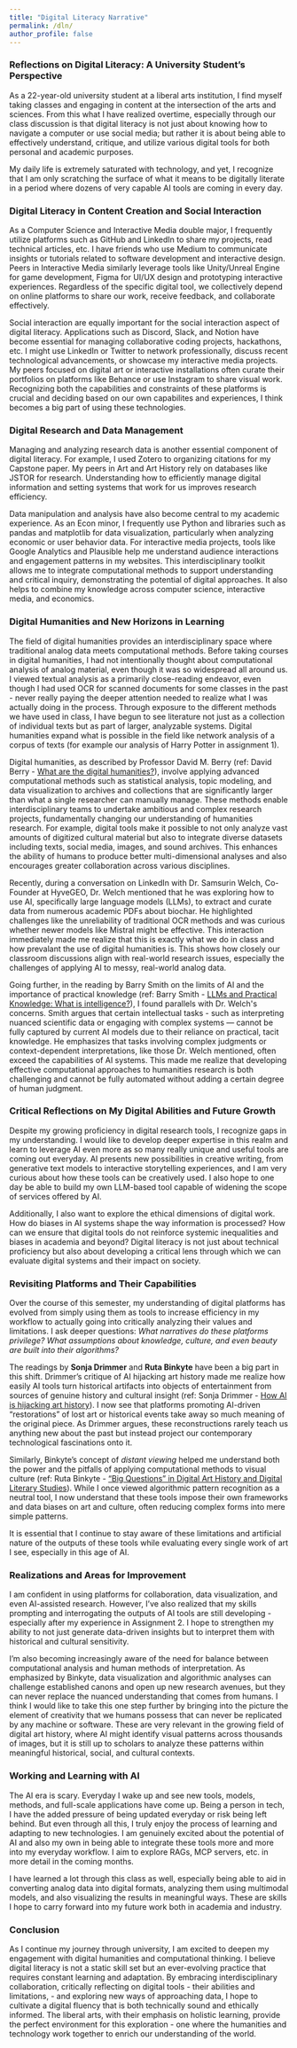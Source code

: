 ```yaml
---
title: "Digital Literacy Narrative"
permalink: /dln/
author_profile: false
---
```


### Reflections on Digital Literacy: A University Student’s Perspective

As a 22-year-old university student at a liberal arts institution, I find myself taking classes and engaging in content at the intersection of the arts and sciences. From this what I have realized overtime, especially through our class discussion is that digital literacy is not just about knowing how to navigate a computer or use social media; but rather it is about being able to effectively understand, critique, and utilize various digital tools for both personal and academic purposes.

My daily life is extremely saturated with technology, and yet, I recognize that I am only scratching the surface of what it means to be digitally literate in a period where dozens of very capable AI tools are coming in every day.

### Digital Literacy in Content Creation and Social Interaction

As a Computer Science and Interactive Media double major, I frequently utilize platforms such as GitHub and LinkedIn to share my projects, read technical articles, etc. I have friends who use Medium to communicate insights or tutorials related to software development and interactive design. Peers in Interactive Media similarly leverage tools like Unity/Unreal Engine for game development, Figma for UI/UX design and prototyping interactive experiences. Regardless of the specific digital tool, we collectively depend on online platforms to share our work, receive feedback, and collaborate effectively.

Social interaction are equally important for the social interaction aspect of digital literacy. Applications such as Discord, Slack, and Notion have become essential for managing collaborative coding projects, hackathons, etc. I might use LinkedIn or Twitter to network professionally, discuss recent technological advancements, or showcase my interactive media projects. My peers focused on digital art or interactive installations often curate their portfolios on platforms like Behance or use Instagram to share visual work. Recognizing both the capabilities and constraints of these platforms is crucial and deciding based on our own capabilites and experiences, I think becomes a big part of using these technologies.

### Digital Research and Data Management

Managing and analyzing research data is another essential component of digital literacy. For example, I used Zotero to organizing citations for my Capstone paper. My peers in Art and Art History rely on databases like JSTOR for research. Understanding how to efficiently manage digital information and setting systems that work for us improves research efficiency.

Data manipulation and analysis have also become central to my academic experience. As an Econ minor, I frequently use Python and libraries such as pandas and matplotlib for data visualization, particularly when analyzing economic or user behavior data. For interactive media projects, tools like Google Analytics and Plausible help me understand audience interactions and engagement patterns in my websites. This interdisciplinary toolkit allows me to integrate computational methods to support understanding and critical inquiry, demonstrating the potential of digital approaches. It also helps to combine my knowledge across computer science, interactive media, and economics.

### Digital Humanities and New Horizons in Learning

The field of digital humanities provides an interdisciplinary space where traditional analog data meets computational methods. Before taking courses in digital humanities, I had not intentionally thought about computational analysis of analog material, even though it was so widespread all around us. I viewed textual analysis as a primarily close-reading endeavor, even though I had used OCR for scanned documents for some classes in the past - never really paying the deeper attention needed to realize what I was actually doing in the process. Through exposure to the different methods we have used in class, I have begun to see literature not just as a collection of individual texts but as part of larger, analyzable systems. Digital humanities expand what is possible in the field like network analysis of a corpus of texts (for example our analysis of Harry Potter in assignment 1).

Digital humanities, as described by Professor David M. Berry (ref: David Berry - [What are the digital humanities?](https://www.thebritishacademy.ac.uk/blog/what-are-digital-humanities/)), involve applying advanced computational methods such as statistical analysis, topic modeling, and data visualization to archives and collections that are significantly larger than what a single researcher can manually manage. These methods enable interdisciplinary teams to undertake ambitious and complex research projects, fundamentally changing our understanding of humanities research. For example, digital tools make it possible to not only analyze vast amounts of digitized cultural material but also to integrate diverse datasets including texts, social media, images, and sound archives. This enhances the ability of humans to produce better multi-dimensional analyses and also encourages greater collaboration across various disciplines.

Recently, during a conversation on LinkedIn with Dr. Samsurin Welch, Co-Founder at HyveGEO, Dr. Welch mentioned that he was exploring how to use AI, specifically large language models (LLMs), to extract and curate data from numerous academic PDFs about biochar. He highlighted challenges like the unreliability of traditional OCR methods and was curious whether newer models like Mistral might be effective. This interaction immediately made me realize that this is exactly what we do in class and how prevalant the use of digital humanities is. This shows how closely our classroom discussions align with real-world research issues, especially the challenges of applying AI to messy, real-world analog data.

Going further, in the reading by Barry Smith on the limits of AI and the importance of practical knowledge (ref: Barry Smith - [LLMs and Practical Knowledge: What is intelligence?](https://philpapers.org/archive/SMILAP-5.pdf)), I found parallels with Dr. Welch's concerns. Smith argues that certain intellectual tasks - such as interpreting nuanced scientific data or engaging with complex systems — cannot be fully captured by current AI models due to their reliance on practical, tacit knowledge. He emphasizes that tasks involving complex judgments or context-dependent interpretations, like those Dr. Welch mentioned, often exceed the capabilities of AI systems. This made me realize that developing effective computational approaches to humanities research is both challenging and cannot be fully automated without adding a certain degree of human judgment.

### Critical Reflections on My Digital Abilities and Future Growth

Despite my growing proficiency in digital research tools, I recognize gaps in my understanding. I would like to develop deeper expertise in this realm and learn to leverage AI even more as so many really unique and useful tools are coming out everyday. AI presents new possibilities in creative writing, from generative text models to interactive storytelling experiences, and I am very curious about how these tools can be creatively used. I also hope to one day be able to build my own LLM-based tool capable of widening the scope of services offered by AI.

Additionally, I also want to explore the ethical dimensions of digital work. How do biases in AI systems shape the way information is processed? How can we ensure that digital tools do not reinforce systemic inequalities and biases in academia and beyond? Digital literacy is not just about technical proficiency but also about developing a critical lens through which we can evaluate digital systems and their impact on society.

### Revisiting Platforms and Their Capabilities

Over the course of this semester, my understanding of digital platforms has evolved from simply using them as tools to increase efficiency in my workflow to actually going into critically analyzing their values and limitations. I ask deeper questions: _What narratives do these platforms privilege? What assumptions about knowledge, culture, and even beauty are built into their algorithms?_

The readings by **Sonja Drimmer** and **Ruta Binkyte** have been a big part in this shift. Drimmer’s critique of AI hijacking art history made me realize how easily AI tools turn historical artifacts into objects of entertainment from sources of genuine history and cultural insight (ref: Sonja Drimmer - [How AI is hijacking art history](https://theconversation.com/how-ai-is-hijacking-art-history-170691)). I now see that platforms promoting AI-driven “restorations” of lost art or historical events take away so much meaning of the original piece. As Drimmer argues, these reconstructions rarely teach us anything new about the past but instead project our contemporary technological fascinations onto it.

Similarly, Binkyte’s concept of _distant viewing_ helped me understand both the power and the pitfalls of applying computational methods to visual culture (ref: Ruta Binkyte - [“Big Questions” in Digital Art History and Digital Literary Studies](https://dhq-static.digitalhumanities.org/pdf/000686.pdf)). While I once viewed algorithmic pattern recognition as a neutral tool, I now understand that these tools impose their own frameworks and data biases on art and culture, often reducing complex forms into mere simple patterns.

It is essential that I continue to stay aware of these limitations and artificial nature of the outputs of these tools while evaluating every single work of art I see, especially in this age of AI.

### Realizations and Areas for Improvement

I am confident in using platforms for collaboration, data visualization, and even AI-assisted research. However, I’ve also realized that my skills prompting and interrogating the outputs of AI tools are still developing - especially after my experience in Assignment 2. I hope to strengthen my ability to not just generate data-driven insights but to interpret them with historical and cultural sensitivity.

I’m also becoming increasingly aware of the need for balance between computational analysis and human methods of interpretation. As emphasized by Binkyte, data visualization and algorithmic analyses can challenge established canons and open up new research avenues, but they can never replace the nuanced understanding that comes from humans. I think I would like to take this one step further by bringing into the picture the element of creativity that we humans possess that can never be replicated by any machine or software. These are very relevant in the growing field of digital art history, where AI might identify visual patterns across thousands of images, but it is still up to scholars to analyze these patterns within meaningful historical, social, and cultural contexts.

### Working and Learning with AI

The AI era is scary. Everyday I wake up and see new tools, models, methods, and full-scale applications have come up. Being a person in tech, I have the added pressure of being updated everyday or risk being left behind. But even through all this, I truly enjoy the process of learning and adapting to new technologies. I am genuinely excited about the potential of AI and also my own in being able to integrate these tools more and more into my everyday workflow. I aim to explore RAGs, MCP servers, etc. in more detail in the coming months.

I have learned a lot through this class as well, especially being able to aid in converting analog data into digital formats, analyzing them using multimodal models, and also visualizing the results in meaningful ways. These are skills I hope to carry forward into my future work both in academia and industry.

### Conclusion

As I continue my journey through university, I am excited to deepen my engagement with digital humanities and computational thinking. I believe digital literacy is not a static skill set but an ever-evolving practice that requires constant learning and adaptation. By embracing interdisciplinary collaboration, critically reflecting on digital tools - their abilities and limitations, - and exploring new ways of approaching data, I hope to cultivate a digital fluency that is both technically sound and ethically informed. The liberal arts, with their emphasis on holistic learning, provide the perfect environment for this exploration - one where the humanities and technology work together to enrich our understanding of the world.
